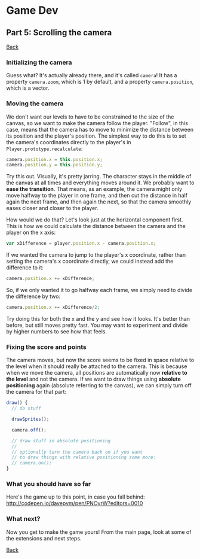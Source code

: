 # Game Dev
## Part 5: Scrolling the camera
<a href="README.md#instructions">Back</a>

### Initializing the camera
Guess what? It's actually already there, and it's called `camera`! It has a property `camera.zoom`, which is 1 by default, and a property `camera.position`, which is a vector.

### Moving the camera
We don't want our levels to have to be constrained to the size of the canvas, so we want to make the camera follow the player. "Follow", in this case, means that the camera has to move to minimize the distance between its position and the player's position. The simplest way to do this is to set the camera's coordinates directly to the player's in `Player.prototype.recalculate`:

```js
camera.position.x = this.position.x;
camera.position.y = this.position.y;
```

Try this out. Visually, it's pretty jarring. The character stays in the middle of the canvas at all times and everything moves around it. We probably want to **ease the transition**. That means, as an example, the camera might only move halfway to the player in one frame, and then cut the distance in half again the next frame, and then again the next, so that the camera smoothly eases closer and closer to the player.

How would we do that? Let's look just at the horizontal component first. This is how we could calculate the distance between the camera and the player on the x axis:
```js
var xDifference = player.position.x - camera.position.x;
```

If we wanted the camera to jump to the player's x coordinate, rather than setting the camera's x coordinate directly, we could instead add the difference to it:
```js
camera.position.x += xDifference;
```

So, if we only wanted it to go halfway each frame, we simply need to divide the difference by two:
```js
camera.position.x += xDifference/2;
```

Try doing this for both the x and the y and see how it looks. It's better than before, but still moves pretty fast. You may want to experiment and divide by higher numbers to see how that feels.

### Fixing the score and points
The camera moves, but now the score seems to be fixed in space relative to the level when it should really be attached to the camera. This is because when we move the camera, all positions are automatically now **relative to the level** and not the camera. If we want to draw things using **absolute positioning** again (absolute referring to the canvas), we can simply turn off the camera for that part:

```js
draw() {
  // do stuff

  drawSprites();

  camera.off();

  // draw stuff in absolute positioning
  //
  // optionally turn the camera back on if you want
  // to draw things with relative positioning some more:
  // camera.on();
}
```

### What you should have so far
Here's the game up to this point, in case you fall behind: http://codepen.io/davepvm/pen/PNOyrW?editors=0010

### What next?
Now you get to make the game yours! From the main page, look at some of the extensions and next steps.

<a href="README.md#instructions">Back</a>
